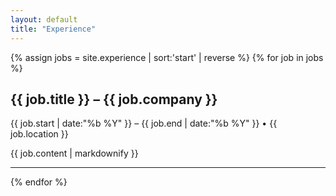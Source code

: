 ```yaml
---
layout: default
title: "Experience"
---
```


{% assign jobs = site.experience | sort:'start' | reverse %}
{% for job in jobs %}
## {{ job.title }} – {{ job.company }}
{{ job.start | date:"%b %Y" }} – {{ job.end | date:"%b %Y" }} • {{ job.location }}

{{ job.content | markdownify }}

---
{% endfor %}
